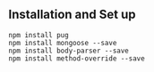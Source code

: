 ## Installation and Set up
```
npm install pug
npm install mongoose --save 
npm install body-parser --save
npm install method-override --save
```

## 